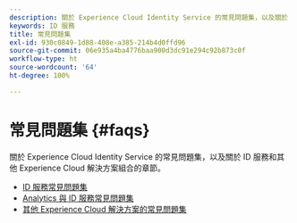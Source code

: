 ```yaml
---
description: 關於 Experience Cloud Identity Service 的常見問題集，以及關於 ID 服務和其他 Experience Cloud 解決方案組合的章節。
keywords: ID 服務
title: 常見問題集
exl-id: 930c0849-1d88-408e-a385-214b4d0ffd96
source-git-commit: 06e935a4ba4776baa900d3dc91e294c92b873c0f
workflow-type: ht
source-wordcount: '64'
ht-degree: 100%

---
```


# 常見問題集 {#faqs}

關於 Experience Cloud Identity Service 的常見問題集，以及關於 ID 服務和其他 Experience Cloud 解決方案組合的章節。

* [ID 服務常見問題集](faq.md)
* [Analytics 與 ID 服務常見問題集](analytics-faq.md)
* [其他 Experience Cloud 解決方案的常見問題集](other-faq.md)
